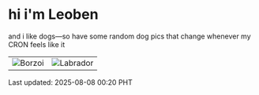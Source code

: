 # hi i'm Leoben

and i like dogs—so have some random dog pics that change whenever my CRON feels like it

|  |  |
|--------|----------|
| ![Borzoi](https://random-dog-vercel.vercel.app/api/random-borzoi?v=1754583654) | ![Labrador](https://random-dog-vercel.vercel.app/api/random-labrador?v=1754583654) |

Last updated: 2025-08-08 00:20 PHT
